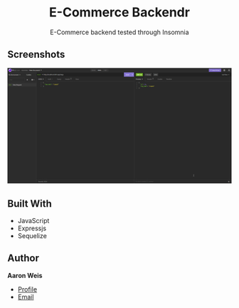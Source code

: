 <h1 align="center">E-Commerce Backendr</h1>

<p align="center">E-Commerce backend tested through Insomnia<project-description></p>

## Screenshots

![Team view](/assets/screenshots/1.png "Team view")

## Built With

- JavaScript
- Expressjs
- Sequelize

## Author

**Aaron Weis**

- [Profile](https://github.com/nofutofu)
- [Email](mailto:aaronrweis@gmail.com?subject=Hi "Hi!")